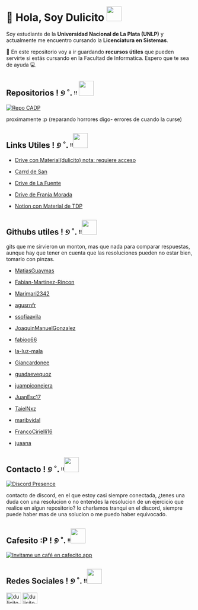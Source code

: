 # 👋 Hola, Soy Dulicito <img src="https://i.pinimg.com/originals/1f/b8/2f/1fb82fd964c6a7a36b4c93fd786cbad4.gif" width="40px" height="40px" />

Soy estudiante de la **Universidad Nacional de La Plata (UNLP)** y actualmente me encuentro cursando la **Licenciatura en Sistemas**.

📁 En este repositorio voy a ir guardando **recursos útiles** que pueden servirte si estás cursando en la Facultad de Informatica.
Espero que te sea de ayuda 💻

## Repositorios ! ୭ ˚. ᵎᵎ <img src="https://i.pinimg.com/736x/d3/48/84/d348849f690a9405e2ef0c9bb8fcd8d4.jpg" width="40px" height="40px" />

[![Repo CADP](https://denvercoder1-github-readme-stats.vercel.app/api/pin/?username=dulicito&repo=Conceptos-de-Algoritmos-Datos-y-Programas-CADP-&theme=react&bg_color=00000000&title_color=9139fa&icon_color=F8D866&hide_border=true&show_icons=false)](https://github.com/dulicito/Conceptos-de-Algoritmos-Datos-y-Programas-CADP-)

proximamente :p (reparando horrores digo- errores de cuando la curse)

## Links Utiles ! ୭ ˚. ᵎᵎ<img src="https://i.pinimg.com/736x/3d/51/1b/3d511bc51f71c4654b676888110201fc.jpg" width="40px" height="40px" />

* [Drive con Material(dulicito) nota: requiere acceso](https://drive.google.com/drive/folders/1KqKTbVtczbfL66ZwOrqnkN302ywEIEBl?usp=sharing)

* [Carrd de San](https://informaticaconunclick.carrd.co/)

* [Drive de La Fuente](https://drive.google.com/drive/folders/1qd9RpVCq1W7ivdNRD45UG4uP8hdSC_tk)

* [Drive de Franja Morada](https://drive.google.com/drive/folders/1Eye_LHMxAtYJiBa1rTo01trhbX3m7wma)

* [Notion con Material de TDP](https://storm-vicuna-319.notion.site/Taller-de-Programaci-n-c23fc82bd58d4e13b7be5633c655135f)

## Githubs utiles ! ୭ ˚. ᵎᵎ<img src="https://i.pinimg.com/736x/3a/48/a5/3a48a5a23251c8849f9a38a861392849.jpg" width="40px" height="40px" />

gits que me sirvieron un monton, mas que nada para comparar respuestas, aunque hay que tener en cuenta que las resoluciones pueden no estar bien, tomarlo con pinzas.

* [MatiasGuaymas](https://github.com/MatiasGuaymas)

* [Fabian-Martinez-Rincon](https://github.com/Fabian-Martinez-Rincon)

* [Marimari2342](https://github.com/Marimari2342)

* [agusrnfr](https://github.com/agusrnfr)

* [ssofiaavila](https://github.com/ssofiaavila)

* [JoaquinManuelGonzalez](https://github.com/JoaquinManuelGonzalez)

* [fabioo66](https://github.com/fabioo66)

* [la-luz-mala](https://github.com/la-luz-mala)

* [Giancardonee](https://github.com/Giancardonee)

* [guadaevequoz](https://github.com/guadaevequoz)

* [juampiconejera](https://github.com/juampiconejera)

* [JuanEsc17](https://github.com/JuanEsc17)

* [TaielNxz](https://github.com/TaielNxz)

* [maribvidal](https://github.com/maribvidal)

* [FrancoCirielli16](https://github.com/FrancoCirielli16)

* [juaana](https://github.com/juaana)

## Contacto ! ୭ ˚. ᵎᵎ<img src="https://i.pinimg.com/736x/80/ad/66/80ad663e5c06d3d2463f2614fc920d94.jpg" width="40px" height="40px" />


[![Discord Presence](https://lanyard.cnrad.dev/api/760992094206427168?borderRadius=&theme=dark&idleMessage=%E2%80%A7%E2%82%8A%20%E1%B5%8E%E1%B5%8E%20%F0%9F%8D%92%20%E2%8B%85%20%CB%9A%E2%9C%AE&bg=0a113e)](https://discord.com/users/760992094206427168)

contacto de discord, en el que estoy casi siempre conectada, ¿tenes una duda con una resolucion o no entendes la resolucion de un ejercicio que realice en algun repositorio? lo charlamos tranqui en el discord, siempre puede haber mas de una solucion o me puedo haber equivocado.

## Cafesito :P ! ୭ ˚. ᵎᵎ<img src="https://i.pinimg.com/736x/5a/eb/bc/5aebbcaff0c32a3f1d252a94544db7f0.jpg" width="40px" height="40px" />

[![Invitame un café en cafecito.app](https://cdn.cafecito.app/imgs/buttons/button_3.svg)](https://cafecito.app/dulicito)

## Redes Sociales ! ୭ ˚. ᵎᵎ<img src="https://i.pinimg.com/736x/ad/c8/20/adc8209b928703b063a95922c5254f1e.jpg" width="40px" height="40px" />

<p align="left">
<a href="https://instagram.com/dulicito" target="blank"><img align="center" src="https://raw.githubusercontent.com/rahuldkjain/github-profile-readme-generator/master/src/images/icons/Social/instagram.svg" alt="dulicito" height="30" width="40" /></a>
<a href="https://www.youtube.com/@dulicito" target="blank"><img align="center" src="https://raw.githubusercontent.com/rahuldkjain/github-profile-readme-generator/master/src/images/icons/Social/youtube.svg" alt="dulicito" height="30" width="40" /></a>
</p>
